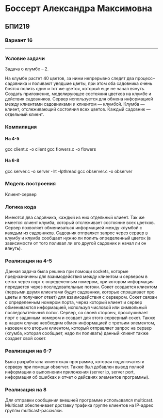 # Боссерт Александра Максимовна
## БПИ219
### Вариант 16
---

### Условие задачи

Задача о клумбе – 2.

На клумбе растет 40 цветов, за ними непрерывно следят два процесс–садовника и поливают увядшие цветы, при этом оба садовника очень боятся полить один и тот же цветок, который еще не начал вянуть. Создать приложение, моделирующее состояния цветков на клумбе и действия садовников. Сервер используется для обмена информацией между клиентами садовниками и клиентом — клумбой. Клумба — клиент, отслеживающий состояния всех цветов. Каждый садовник — отдельный клиент.

### Компиляция

#### На 4-5
gcc client.c -o client
gcc flowers.c -o flowers
#### На 6-8
gcc server.c -o server -lrt -lpthread
gcc observer.c -o observer

### Модель построения
Клиент-сервер

### Логика кода
Имеются два садовника, каждый из них отдельный клиент. Так же имеется клиент клумба, который отслеживает состояние всех цветков. Сервер позволяет обмениваться информацией между клумбой с каждым из садовников. Садовник отпраляет запрос через сервер в клумбу и клумба сообщает нужно ли полить определенный цветок (в зависимости от того поливал ли его другой садовник и начал ли он вянуть).

### Реализация на 4-5

Данная задача была решена при помощи sockets, которые предназначены для взаимодействия между клиентом и сервером в сетях через порт с определенным номером, при котором информация передается через последовательные потоки. Сокет создается клиентом (первыми двумя клиентами будут садовники, которые спрашивает про цветы и получают ответ) для взаимодействия с сервером. Сокет связан с определенным номером порта, через который клиент и сервер обмениваются информацией, используя числовой или символьный последовательный поток. Сервер, со своей стороны, прослушивает порт с заданным номером и создает для этого серверный сокет. Также в нашем случае необходим обмен информацией с третьим элементом, назовем его вторым клиентом, который отправляет запрос на сервер (клумба, которая сообщает, надо ли поливать) данный клиент также создает свой сокет.

### Реализация на 6-7
Была разработана клиентская программа, которая подключатся к серверу при помощи observer. Также был добавлен вывод полной информации о выполнении приложения (server ip, server port, информация об ошибках и отчет о дейсвиях элементов программы).

### Реализация на 8
Для отправки сообщения внешней программе использвался multicast. Multicast обеспечивает доставку трафика группе клиентов на IP-адрес группы multicast-рассылки.





